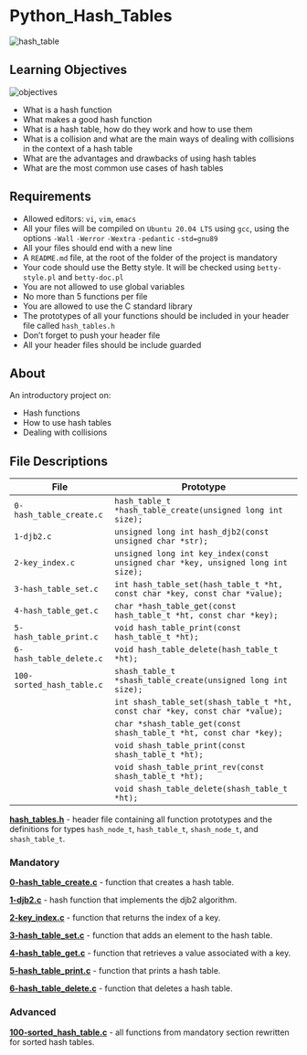 # Python_Hash_Tables
![hash_table](https://miro.medium.com/max/720/0*i3HysiKfYzXkOth6.png)

## Learning Objectives
![objectives](https://courses.dcs.wisc.edu/design-teaching/PlanDesign_Fall2016/2-Online-Course-Design/2_Learning-Objectives-Alignment/images/objective-puzzle.JPG)
* What is a hash function
* What makes a good hash function
* What is a hash table, how do they work and how to use them
* What is a collision and what are the main ways of dealing with collisions in the context of a hash table
* What are the advantages and drawbacks of using hash tables
* What are the most common use cases of hash tables

## Requirements
* Allowed editors: `vi`, `vim`, `emacs`
* All your files will be compiled on `Ubuntu 20.04 LTS` using `gcc`, using the options `-Wall` `-Werror` `-Wextra` `-pedantic` `-std=gnu89`
* All your files should end with a new line
* A `README.md` file, at the root of the folder of the project is mandatory
* Your code should use the Betty style. It will be checked using `betty-style.pl` and `betty-doc.pl`
* You are not allowed to use global variables
* No more than 5 functions per file
* You are allowed to use the C standard library
* The prototypes of all your functions should be included in your header file called `hash_tables.h`
* Don’t forget to push your header file
* All your header files should be include guarded

## About

An introductory project on:

- Hash functions
- How to use hash tables
- Dealing with collisions

## File Descriptions

| File                      | Prototype                                                                        |
| ------------------------- | -------------------------------------------------------------------------------- |
| `0-hash_table_create.c`   | `hash_table_t *hash_table_create(unsigned long int size);`                       |
| `1-djb2.c`                | `unsigned long int hash_djb2(const unsigned char *str);`                         |
| `2-key_index.c`           | `unsigned long int key_index(const unsigned char *key, unsigned long int size);` |
| `3-hash_table_set.c`      | `int hash_table_set(hash_table_t *ht, const char *key, const char *value);`      |
| `4-hash_table_get.c`      | `char *hash_table_get(const hash_table_t *ht, const char *key);`                 |
| `5-hash_table_print.c`    | `void hash_table_print(const hash_table_t *ht);`                                 |
| `6-hash_table_delete.c`   | `void hash_table_delete(hash_table_t *ht);`                                      |
| `100-sorted_hash_table.c` | `shash_table_t *shash_table_create(unsigned long int size);`                     |
|                           | `int shash_table_set(shash_table_t *ht, const char *key, const char *value);`    |
|                           | `char *shash_table_get(const shash_table_t *ht, const char *key);`               |
|                           | `void shash_table_print(const shash_table_t *ht);`                               |
|                           | `void shash_table_print_rev(const shash_table_t *ht);`                           |
|                           | `void shash_table_delete(shash_table_t *ht);`                                    |

**[hash_tables.h](hash_tables.h)** - header file containing all function prototypes and the definitions for types `hash_node_t`, `hash_table_t`, `shash_node_t`, and `shash_table_t`.

### Mandatory

**[0-hash_table_create.c](0-hash_table_create.c)** - function that creates a hash table.

**[1-djb2.c](1-djb2.c)** - hash function that implements the djb2 algorithm.

**[2-key_index.c](2-key_index.c)** - function that returns the index of a key.

**[3-hash_table_set.c](3-hash_table_set.c)** - function that adds an element to the hash table.

**[4-hash_table_get.c](4-hash_table_get.c)** - function that retrieves a value associated with a key.

**[5-hash_table_print.c](5-hash_table_print.c)** - function that prints a hash table.

**[6-hash_table_delete.c](6-hash_table_delete.c)** - function that deletes a hash table.

### Advanced

**[100-sorted_hash_table.c](100-sorted_hash_table.c)** - all functions from mandatory section rewritten for sorted hash tables.

